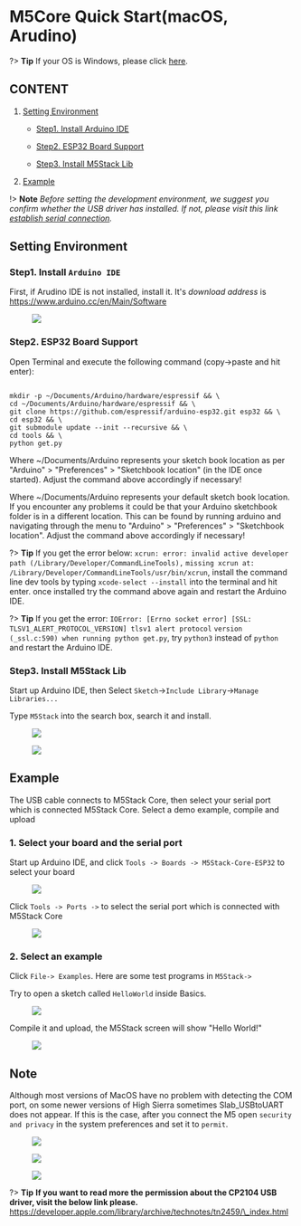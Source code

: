 # M5Core Quick Start(macOS, Arudino)

?> **Tip** If your OS is Windows, please click [here](en/quick_start/m5core/m5stack_core_get_started_Arduino_Windows).

## CONTENT

1. [Setting Environment](#setting-environment)

    - [Step1. Install Arduino IDE](#step1-install-arduino-ide)

    - [Step2. ESP32 Board Support](#step2-esp32-board-support)

    - [Step3. Install M5Stack Lib](#step3-install-m5stack-lib)

2. [Example](#example)

!> **Note** *Before setting the development environment, we suggest you confirm whether the USB driver has installed. If not, please visit this link [establish serial connection](en/related_documents/establish_serial_connection).*

## Setting Environment

### Step1. Install `Arduino IDE`

First, if Arudino IDE is not installed, install it. It's *download address* is https://www.arduino.cc/en/Main/Software

<figure>
    <img src="assets/img/getting_started_pics/m5stack_core/get_started_with_arduino_m5core/mac/macOS_download_arduino_ide.png">
</figure>

### Step2. ESP32 Board Support

Open Terminal and execute the following command (copy->paste and hit enter):

```

mkdir -p ~/Documents/Arduino/hardware/espressif && \
cd ~/Documents/Arduino/hardware/espressif && \
git clone https://github.com/espressif/arduino-esp32.git esp32 && \
cd esp32 && \
git submodule update --init --recursive && \
cd tools && \
python get.py

```

Where ~/Documents/Arduino represents your sketch book location as per "Arduino" > "Preferences" > "Sketchbook location" (in the IDE once started). Adjust the command above accordingly if necessary!

Where ~/Documents/Arduino represents your default sketch book location. If you encounter any problems it could be that your Arduino sketchbook folder is in a different location. This can be found by running arduino and navigating through the menu to "Arduino" > "Preferences" > "Sketchbook location". Adjust the command above accordingly if necessary!

?> **Tip** If you get the error below: `xcrun: error: invalid active developer path (/Library/Developer/CommandLineTools),`
`missing xcrun at: /Library/Developer/CommandLineTools/usr/bin/xcrun`, install the command line dev tools by typing `xcode-select --install` into the terminal and hit enter. once installed try the command above again and restart the Arduino IDE.

?> **Tip** If you get the error: `IOError: [Errno socket error] [SSL: TLSV1_ALERT_PROTOCOL_VERSION] tlsv1 alert protocol` `version (_ssl.c:590) when running python get.py`, try `python3` instead of `python` and restart the Arduino IDE.



### Step3. Install M5Stack Lib

Start up Arduino IDE, then Select `Sketch`->`Include Library`->`Manage Libraries...`

Type `M5Stack` into the search box, search it and install.

<figure>
    <img src="assets/img/getting_started_pics/m5stack_core/get_started_with_arduino_m5core/mac/macOS_install_m5stack_lib.png">
</figure>


<figure>
    <img src="assets/img/getting_started_pics/m5stack_core/get_started_with_arduino_m5core/mac/macOS_search_m5stack.png">
</figure>



## Example

The USB cable connects to M5Stack Core, then select your serial port which is connected M5Stack Core.
Select a demo example, compile and upload

### 1. Select your board and the serial port

Start up Arduino IDE, and click `Tools -> Boards -> M5Stack-Core-ESP32` to select your board

<figure>
    <img src="assets/img/getting_started_pics/m5stack_core/get_started_with_arduino_m5core/mac/macOS_select_board.png">
</figure>


Click `Tools -> Ports ->` to select the serial port which is connected with M5Stack Core

<figure>
    <img src="assets/img/getting_started_pics/m5stack_core/get_started_with_arduino_m5core/mac/macOS_select_serial_port.png">
</figure>


### 2. Select an example

Click `File-> Examples`. Here are some test programs in `M5Stack->`

Try to open a sketch called `HelloWorld` inside Basics.


<figure>
    <img src="assets/img/getting_started_pics/m5stack_core/get_started_with_arduino_m5core/mac/macOS_select_example.png">
</figure>



Compile it and upload, the M5Stack screen will show "Hello World!"

<figure>
    <img src="assets/img/getting_started_pics/m5stack_core/get_started_with_arduino_m5core/mac/display_hello_world.png">
</figure>



## Note

Although most versions of MacOS have no problem with detecting the COM port, on some newer versions of High Sierra sometimes Slab\_USBtoUART does not appear. If this is the case, after you connect the M5 open `security and privacy` in the system preferences and set it to `permit`.

<figure>
    <img src="assets/img/getting_started_pics/m5stack_core/get_started_with_arduino_m5core/mac/macOS_security_and_privacy.png">
</figure>


<figure>
    <img src="assets/img/getting_started_pics/m5stack_core/get_started_with_arduino_m5core/mac/macOS_security_and_privacy_01.png">
</figure>


<figure>
    <img src="assets/img/getting_started_pics/m5stack_core/get_started_with_arduino_m5core/mac/macOS_security_and_privacy_02.png">
</figure>

?> **Tip** **If you want to read more the permission about the CP2104 USB driver, visit the below link please.** https://developer.apple.com/library/archive/technotes/tn2459/\_index.html